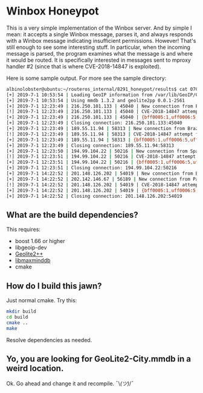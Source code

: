 # Winbox Honeypot

This is a very simple implementation of the Winbox server. And by simple I mean: it accepts a single Winbox message, parses it, and always responds with a Winbox message indicating insufficient permissions. However! That's still enough to see some interesting stuff. In particular, when the incoming message is parsed, the program examines what the message is and where it would be routed. It is specifically interested in messages sent to mproxy handler #2 (since that is where CVE-2018-14847 is exploited).

Here is some sample output. For more see the sample directory:

```sh
albinolobster@ubuntu:~/routeros_internal/8291_honeypot/results$ cat 07012019.txt 
[+] 2019-7-1 10:53:54 | Loading GeoIP information from /var/lib/GeoIP/GeoLite2-City.mmdb
[+] 2019-7-1 10:53:54 | Using mmdb 1.3.2 and geolite2pp 0.0.1-2561
[+] 2019-7-1 12:23:49 | 216.250.101.133 | 45040 | New connection from Philippines
[!] 2019-7-1 12:23:49 | 216.250.101.133 | 45040 | CVE-2018-14847 attempt for: /////./..//////./..//////./../flash/rw/store/user.dat
[+] 2019-7-1 12:23:49 | 216.250.101.133 | 45040 | {bff0005:1,uff0006:5,uff0007:7,s1:'/////./..//////./..//////./../flash/rw/store/user.dat',Uff0001:[2,2],Uff0002:[0,8]}
[+] 2019-7-1 12:23:49 | Closing connection: 216.250.101.133:45040
[+] 2019-7-1 12:23:49 | 189.55.11.94 | 58313 | New connection from Brazil
[!] 2019-7-1 12:23:49 | 189.55.11.94 | 58313 | CVE-2018-14847 attempt for: /////./..//////./..//////./../flash/rw/store/user.dat
[+] 2019-7-1 12:23:49 | 189.55.11.94 | 58313 | {bff0005:1,uff0006:5,uff0007:7,s1:'/////./..//////./..//////./../flash/rw/store/user.dat',Uff0001:[2,2],Uff0002:[0,8]}
[+] 2019-7-1 12:23:49 | Closing connection: 189.55.11.94:58313
[+] 2019-7-1 12:23:50 | 194.99.104.22 | 50216 | New connection from Spain
[!] 2019-7-1 12:23:51 | 194.99.104.22 | 50216 | CVE-2018-14847 attempt for: /////./..//////./..//////./../flash/rw/store/user.dat
[+] 2019-7-1 12:23:51 | 194.99.104.22 | 50216 | {bff0005:1,uff0006:5,uff0007:7,s1:'/////./..//////./..//////./../flash/rw/store/user.dat',Uff0001:[2,2],Uff0002:[0,8]}
[+] 2019-7-1 12:23:51 | Closing connection: 194.99.104.22:50216
[+] 2019-7-1 14:22:52 | 201.148.126.202 | 54019 | New connection from Brazil
[+] 2019-7-1 14:22:52 | 202.142.146.67 | 56189 | New connection from Pakistan
[!] 2019-7-1 14:22:52 | 201.148.126.202 | 54019 | CVE-2018-14847 attempt for: /////./..//////./..//////./../flash/rw/store/user.dat
[+] 2019-7-1 14:22:52 | 201.148.126.202 | 54019 | {bff0005:1,uff0006:5,uff0007:7,s1:'/////./..//////./..//////./../flash/rw/store/user.dat',Uff0001:[2,2],Uff0002:[0,8]}
[+] 2019-7-1 14:22:52 | Closing connection: 201.148.126.202:54019
```

## What are the build dependencies?

This requires:

* boost 1.66 or higher
* libgeoip-dev
* [Geolite2++](https://www.ccoderun.ca/GeoLite2++/api/usage.html)
* [libmaxminddb](https://github.com/maxmind/libmaxminddb)
* cmake

## How do I build this jawn?

Just normal cmake. Try this:

```sh
mkdir build
cd build
cmake ..
make
```

Resolve dependencies as needed.

## Yo, you are looking for GeoLite2-City.mmdb in a weird location.

Ok. Go ahead and change it and recompile. ¯\\_(ツ)_/¯